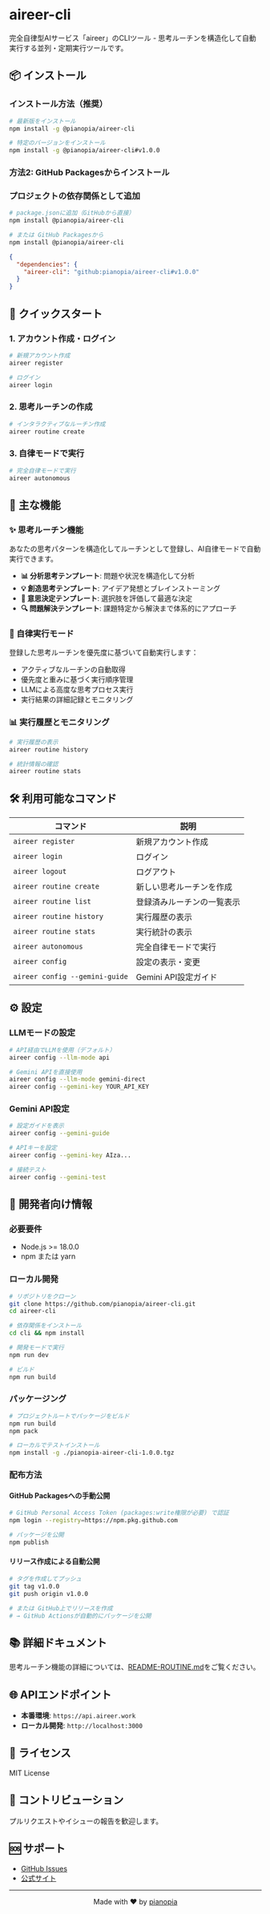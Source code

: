 # aireer-cli

完全自律型AIサービス「aireer」のCLIツール - 思考ルーチンを構造化して自動実行する並列・定期実行ツールです。

## 📦 インストール

### インストール方法（推奨）

```bash
# 最新版をインストール
npm install -g @pianopia/aireer-cli

# 特定のバージョンをインストール  
npm install -g @pianopia/aireer-cli#v1.0.0
```

### 方法2: GitHub Packagesからインストール

### プロジェクトの依存関係として追加

```bash
# package.jsonに追加（GitHubから直接）
npm install @pianopia/aireer-cli

# または GitHub Packagesから
npm install @pianopia/aireer-cli
```

```json
{
  "dependencies": {
    "aireer-cli": "github:pianopia/aireer-cli#v1.0.0"
  }
}
```

## 🚀 クイックスタート

### 1. アカウント作成・ログイン

```bash
# 新規アカウント作成
aireer register

# ログイン
aireer login
```

### 2. 思考ルーチンの作成

```bash
# インタラクティブなルーチン作成
aireer routine create
```

### 3. 自律モードで実行

```bash
# 完全自律モードで実行
aireer autonomous
```

## 🎯 主な機能

### ✨ 思考ルーチン機能

あなたの思考パターンを構造化してルーチンとして登録し、AI自律モードで自動実行できます。

- **📊 分析思考テンプレート**: 問題や状況を構造化して分析
- **💡 創造思考テンプレート**: アイデア発想とブレインストーミング
- **🎯 意思決定テンプレート**: 選択肢を評価して最適な決定
- **🔍 問題解決テンプレート**: 課題特定から解決まで体系的にアプローチ

### 🤖 自律実行モード

登録した思考ルーチンを優先度に基づいて自動実行します：

- アクティブなルーチンの自動取得
- 優先度と重みに基づく実行順序管理
- LLMによる高度な思考プロセス実行
- 実行結果の詳細記録とモニタリング

### 📊 実行履歴とモニタリング

```bash
# 実行履歴の表示
aireer routine history

# 統計情報の確認
aireer routine stats
```

## 🛠️ 利用可能なコマンド

| コマンド | 説明 |
|---------|-----|
| `aireer register` | 新規アカウント作成 |
| `aireer login` | ログイン |
| `aireer logout` | ログアウト |
| `aireer routine create` | 新しい思考ルーチンを作成 |
| `aireer routine list` | 登録済みルーチンの一覧表示 |
| `aireer routine history` | 実行履歴の表示 |
| `aireer routine stats` | 実行統計の表示 |
| `aireer autonomous` | 完全自律モードで実行 |
| `aireer config` | 設定の表示・変更 |
| `aireer config --gemini-guide` | Gemini API設定ガイド |

## ⚙️ 設定

### LLMモードの設定

```bash
# API経由でLLMを使用（デフォルト）
aireer config --llm-mode api

# Gemini APIを直接使用
aireer config --llm-mode gemini-direct
aireer config --gemini-key YOUR_API_KEY
```

### Gemini API設定

```bash
# 設定ガイドを表示
aireer config --gemini-guide

# APIキーを設定
aireer config --gemini-key AIza...

# 接続テスト
aireer config --gemini-test
```

## 🔧 開発者向け情報

### 必要要件

- Node.js >= 18.0.0
- npm または yarn

### ローカル開発

```bash
# リポジトリをクローン
git clone https://github.com/pianopia/aireer-cli.git
cd aireer-cli

# 依存関係をインストール
cd cli && npm install

# 開発モードで実行
npm run dev

# ビルド
npm run build
```

### パッケージング

```bash
# プロジェクトルートでパッケージをビルド
npm run build
npm pack

# ローカルでテストインストール
npm install -g ./pianopia-aireer-cli-1.0.0.tgz
```

### 配布方法

#### GitHub Packagesへの手動公開

```bash
# GitHub Personal Access Token (packages:write権限が必要) で認証
npm login --registry=https://npm.pkg.github.com

# パッケージを公開
npm publish
```

#### リリース作成による自動公開

```bash
# タグを作成してプッシュ
git tag v1.0.0
git push origin v1.0.0

# または GitHub上でリリースを作成
# → GitHub Actionsが自動的にパッケージを公開
```

## 📚 詳細ドキュメント

思考ルーチン機能の詳細については、[README-ROUTINE.md](cli/README-ROUTINE.md)をご覧ください。

## 🌐 APIエンドポイント

- **本番環境**: `https://api.aireer.work`
- **ローカル開発**: `http://localhost:3000`

## 📄 ライセンス

MIT License

## 🤝 コントリビューション

プルリクエストやイシューの報告を歓迎します。

## 🆘 サポート

- [GitHub Issues](https://github.com/pianopia/aireer-cli/issues)
- [公式サイト](https://aireer.work)

---

<p align="center">
  Made with ❤️ by <a href="https://github.com/pianopia">pianopia</a>
</p> 
